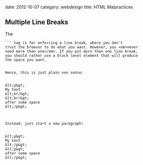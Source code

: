 date:    2012-10-07
category: webdesign
title: HTML Malpractices
## Multiple Line Breaks

The 
``` br
``` tag is for enforcing a line break, where you don't
trust the browser to do what you want. However, you <em>never
need more than one</em>. If you put more than one line break,
you should rather use a block level element that will produce
the space you want. 


Hence, this is just plain non sense:

    
&lt;p&gt;
My text
&lt;br/&gt;
&lt;br/&gt;
after some space
&lt;/p&gt;



Instead, just start a new paragraph:

    
&lt;p&gt;
My text
&lt;/p&gt;
&lt;p&gt;
after some space
&lt;/p&gt;



